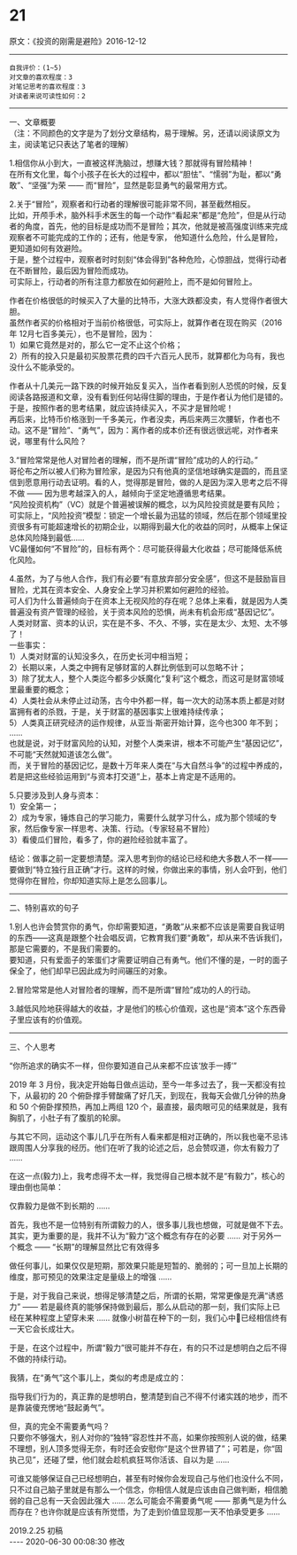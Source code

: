 # 21  

原文：《投资的刚需是避险》2016-12-12  

<hr>  

```  
自我评价：(1~5)  
对文章的喜欢程度：3  
对笔记思考的喜欢程度：3  
对读者来说可读性如何：2  
```  

<hr>  

一、文章概要  
（注：不同颜色的文字是为了划分文章结构，易于理解。另，还请以阅读原文为主，阅读笔记只表达了笔者的理解）  

1.相信你从小到大，一直被这样洗脑过，想赚大钱？那就得有冒险精神！  
在所有文化里，每个小孩子在长大的过程中，都以“胆怯”、“懦弱”为耻，都以“勇敢”、“坚强”为荣 —— 而“冒险”，显然是彰显勇气的最常用方式。  

2.关于“冒险”，观察者和行动者的理解很可能非常不同，甚至截然相反。  
比如，开颅手术，脑外科手术医生的每一个动作“看起来”都是“危险”，但是从行动者的角度，首先，他的目标是成功而不是冒险；其次，他就是被高强度训练来完成观察者不可能完成的工作的；还有，他是专家， 他知道什么危险，什么是冒险，更知道如何有效避险。  
于是，整个过程中，观察者时时刻刻“体会得到”各种危险，心惊胆战，觉得行动者在不断冒险，最后因为冒险而成功。  
可实际上，行动者的所有注意力都放在如何避险上，而不是如何冒险上。  

作者在价格很低的时候买入了大量的比特币，大涨大跌都没卖，有人觉得作者很大胆。  
虽然作者买的价格相对于当前价格很低，可实际上，就算作者在现在购买（2016年 12月七百多美元），也不是冒险，因为：  
1）如果它竟然是对的，那么它一定不止这个价格；  
2）所有的投入只是最初买股票花费的四千六百元人民币，就算都化为乌有，我也没什么不能承受的。  

作者从十几美元一路下跌的时候开始反复买入，当作者看到别人恐慌的时候，反复阅读各路报道和文章，没有看到任何站得住脚的理由，于是作者认为他们是错的。  
于是，按照作者的思考结果，就应该持续买入，不买才是冒险呢！  
再后来，比特币价格涨到一千多美元，作者没卖，再后来两三次腰斩，作者也不动。这不是“冒险”、“勇气”，因为：离作者的成本价还有很远很远呢，对作者来说，哪里有什么风险？  

3.“冒险常常是他人对冒险者的理解，而不是所谓“冒险”成功的人的行动。”  
哥伦布之所以被人们称为冒险家，是因为只有他真的坚信地球确实是圆的，而且坚信到愿意用行动去证明。看的人，觉得那是冒险，做的人是因为深入思考之后不得不做 —— 因为思考越深入的人，越倾向于坚定地遵循思考结果。  
“风险投资机构”（VC）就是个普遍被误解的概念，以为风险投资就是要有风险；  
可实际上，“风险投资”模型：锁定一个增长最为迅猛的领域，然后在那个领域里投资很多有可能超速增长的初期企业，以期得到最大化的收益的同时，从概率上保证总体风险降到最低……  
VC最懂如何“不冒险”的，目标有两个：尽可能获得最大化收益；尽可能降低系统化风险。  

4.虽然，为了与他人合作，我们有必要“有意放弃部分安全感”，但这不是鼓励盲目冒险，尤其在资本安全、人身安全上学习并积累如何避险的经验。  
可人们为什么普遍倾向于在资本上无视风险的存在呢？总体上来看，就是因为人类普遍没有资产管理的经验，关于资本风险的恐惧，尚未有机会形成“基因记忆”。  
人类对财富、资本的认识，实在是不多、不久、不够，实在是太少、太短、太不够了！  
一些事实：  
1）人类对财富的认知没多久，在历史长河中相当短；  
2）长期以来，人类之中拥有足够财富的人群比例低到可以忽略不计；  
3）除了犹太人，整个人类迄今都多少妖魔化“复利”这个概念，而这可是财富领域里最重要的概念；  
4）人类社会从未停止过动荡，古今中外都一样，每一次大的动荡本质上都是对财富拥有者的杀戮，于是，关于财富的基因事实上很难持续传承；  
5）人类真正研究经济的运作规律，从亚当·斯密开始计算，迄今也300 年不到；  
……  
也就是说，对于财富风险的认知，对整个人类来讲，根本不可能产生“基因记忆”，不可能“天然就知道该怎么做”。  
而，关于冒险的基因记忆，是数十万年来人类在“与大自然斗争”的过程中养成的，若是把这些经验运用到“与资本打交道”上，基本上肯定是不适用的。  

5.只要涉及到人身与资本：  
1）安全第一；  
2）成为专家，锤炼自己的学习能力，需要什么就学习什么，成为那个领域的专家，然后像专家一样思考、决策、行动。（专家轻易不冒险）  
3）看傻瓜们冒险，看多了，你的避险经验就丰富了。  

结论：做事之前一定要想清楚。深入思考到你的结论已经和绝大多数人不一样——要做到“特立独行且正确”才行。这样的时候，你做出来的事情，别人会吓到，他们觉得你在冒险，你却知道实际上是怎么回事儿。  

<hr>  

二、特别喜欢的句子  

1.别人也许会赞赏你的勇气，你却需要知道，“勇敢”从来都不应该是需要自我证明的东西——这真是跟整个社会唱反调，它教育我们要“勇敢”，却从来不告诉我们，那是它需要的，不是我们需要的。  
要知道，只有爱面子的笨蛋们才需要证明自己有勇气。他们不懂的是，一时的面子保全了，他们却早已因此成为时间碾压的对象。  

2.冒险常常是他人对冒险者的理解，而不是所谓“冒险”成功的人的行动。  

3.越低风险地获得越大的收益，才是他们的核心价值观，这也是“资本”这个东西骨子里应该有的价值观。  

<hr>  

三、个人思考  

“你所追求的确实不一样，但你要知道自己从来都不应该‘放手一搏’”  

2019 年 3 月份，我决定开始每日做点运动，至今一年多过去了，我一天都没有拉下，从最初的 20 个俯卧撑手臂酸痛了好几天，到现在，我每天会做几分钟的热身和 50 个俯卧撑预热，再加上两组 120 个，最直接，最肉眼可见的结果就是，我有胸肌了，小肚子有了腹肌的轮廓。  

与其它不同，运动这个事儿几乎在所有人看来都是相对正确的，所以我也毫不忌讳跟周围人分享我的经历。他们在听了我的论述之后，总会赞叹道，你太有毅力了 ……  

在这一点(毅力)上，我考虑得不太一样，我觉得自己根本就不是“有毅力”，核心的理由倒也简单：  

仅靠毅力是做不到长期的 ……  

首先，我也不是一位特别有所谓毅力的人，很多事儿我也想做，可就是做不下去。  
其实，更为重要的是，我并不认为“毅力”这个概念有存在的必要 …… 对于另外一个概念 —— “长期”的理解显然比它有效得多  

做任何事儿，如果仅仅是短期，那效果只能是短暂的、脆弱的；可一旦加上长期的维度，那可预见的效果注定是量级上的增强 ……  

于是，对于我自己来说，想得足够清楚之后，所谓的长期，常常更像是充满“诱惑力” —— 若是最终真的能够保持做到最后，那么从启动的那一刻，我们实际上已经在某种程度上望穿未来 …… 就像小树苗在种下的一刻，我们心中已经相信终有一天它会长成壮大。  

于是，在这个过程中，所谓“毅力”很可能并不存在，有的只不过是想明白之后不得不做的持续行动。  

我猜，在“勇气”这个事儿上，类似的考虑是成立的：  

指导我们行为的，真正靠的是想明白，整清楚到自己不得不付诸实践的地步，而不是靠装傻充愣地“鼓起勇气”。  

但，真的完全不需要勇气吗？  
只要你不够强大，别人对你的“独特”容忍性并不高，如果你按照别人说的做，结果不理想，别人顶多觉得无奈，有时还会安慰你“是这个世界错了”；可若是，你“固执己见”，还碰了壁，他们就会趁机疯狂骂你活该、自以为是 ……  

可谁又能够保证自己已经想明白，甚至有时候你会发现自己与他们也没什么不同，只不过自己脑子里就是有那么一个信念，你相信人就是应该由自己做判断，相信脆弱的自己总有一天会因此强大 …… 怎么可能会不需要勇气呢 —— 那勇气是为什么而存在？也许你就是应该有所觉悟，为了走到价值显现那一天不怕承受更多 ……  

2019.2.25 初稿  
 ---- 2020-06-30 00:08:30 修改  
